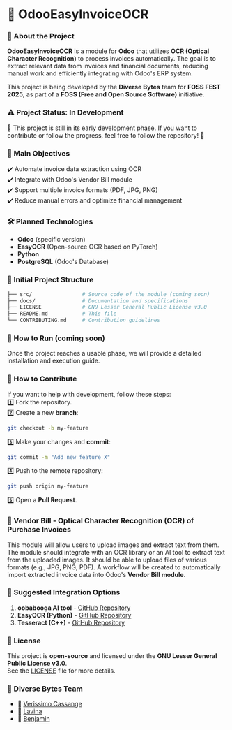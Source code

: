 # 📄 OdooEasyInvoiceOCR  

### 🚀 About the Project  
**OdooEasyInvoiceOCR** is a module for **Odoo** that utilizes **OCR (Optical Character Recognition)** to process invoices automatically. The goal is to extract relevant data from invoices and financial documents, reducing manual work and efficiently integrating with Odoo's ERP system.  

This project is being developed by the **Diverse Bytes** team for **FOSS FEST 2025**, as part of a **FOSS (Free and Open Source Software)** initiative.  

### ⚠️ Project Status: **In Development**  
🚧 This project is still in its early development phase. If you want to contribute or follow the progress, feel free to follow the repository! 🚧  

### 📌 Main Objectives  
✔️ Automate invoice data extraction using OCR  
✔️ Integrate with Odoo's Vendor Bill module  
✔️ Support multiple invoice formats (PDF, JPG, PNG)  
✔️ Reduce manual errors and optimize financial management  

### 🛠️ Planned Technologies  
- **Odoo** (specific version)  
- **EasyOCR** (Open-source OCR based on PyTorch)  
- **Python**  
- **PostgreSQL** (Odoo's Database)  

### 📂 Initial Project Structure  
```bash  
├── src/                # Source code of the module (coming soon)  
├── docs/               # Documentation and specifications  
├── LICENSE             # GNU Lesser General Public License v3.0  
├── README.md           # This file  
└── CONTRIBUTING.md     # Contribution guidelines  
```

### 🔧 How to Run (coming soon)  
Once the project reaches a usable phase, we will provide a detailed installation and execution guide.  

### 🤝 How to Contribute  
If you want to help with development, follow these steps:  
1️⃣ Fork the repository.  
2️⃣ Create a new **branch**:  
   ```bash  
   git checkout -b my-feature  
   ```  
3️⃣ Make your changes and **commit**:  
   ```bash  
   git commit -m "Add new feature X"  
   ```  
4️⃣ Push to the remote repository:  
   ```bash  
   git push origin my-feature  
   ```  
5️⃣ Open a **Pull Request**.  

### 🔄 Vendor Bill - Optical Character Recognition (OCR) of Purchase Invoices  
This module will allow users to upload images and extract text from them. The module should integrate with an OCR library or an AI tool to extract text from the uploaded images. It should be able to upload files of various formats (e.g., JPG, PNG, PDF). A workflow will be created to automatically import extracted invoice data into Odoo's **Vendor Bill module**.  

### 🔄 Suggested Integration Options  
1) **oobabooga AI tool** - [GitHub Repository](https://github.com/oobabooga/text-generation-webui)  
2) **EasyOCR (Python)** - [GitHub Repository](https://github.com/JaidedAI/EasyOCR)  
3) **Tesseract (C++)** - [GitHub Repository](https://github.com/tesseract-ocr/tesseract)  

### 📜 License  
This project is **open-source** and licensed under the **GNU Lesser General Public License v3.0**.  
See the [LICENSE](LICENSE) file for more details.  

### 📝 Diverse Bytes Team  
- 👤 [Verissimo Cassange](https://github.com/vec21)  
- 👤 [Lavina](https://github.com/Lavina774)  
- 👤 [Benjamin](https://github.com/)  
